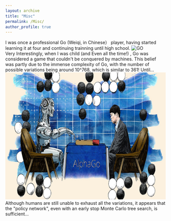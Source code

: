 ```yaml
---
layout: archive
title: "Misc"
permalink: /Misc/
author_profile: true
---
```

I was once a professional Go (Weiqi, in Chinese） player, having started learning it at four and continuing trainning until high school. 
<img src="GO.png" alt="GO" width="630" height="800"><br>
Very Interestingly, when I was child (and Even all the time!) , Go was considered a game that couldn't be conquered by machines. This belief was partly due to the immense complexity of Go, with the number of possible variations being around 
10^768, which is  similar to 361!
Until...
<img src="Alpha_Go.png" alt="Alpha Go" width="800" height="400"><br>
Although humans are still unable to exhaust all the variations, it appears that the "policy network", even with an early stop Monte Carlo tree search, is sufficient...
